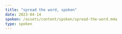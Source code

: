 ```yaml
---
title: "spread the word, spoken"
date: 2023-04-14
spoken: /assets/content/spoken/spread-the-word.m4a
type: spoken
---
```

